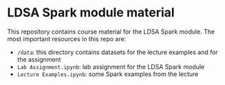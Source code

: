# LDSA Spark module material
This repository contains course material for the LDSA Spark module. The most important resources in this repo are:

* `/data`: this directory contains datasets for the lecture examples and for the assignment 
* `Lab Assignment.ipynb`: lab assignment for the LDSA Spark module
* `Lecture Examples.ipynb`: some Spark examples from the lecture
